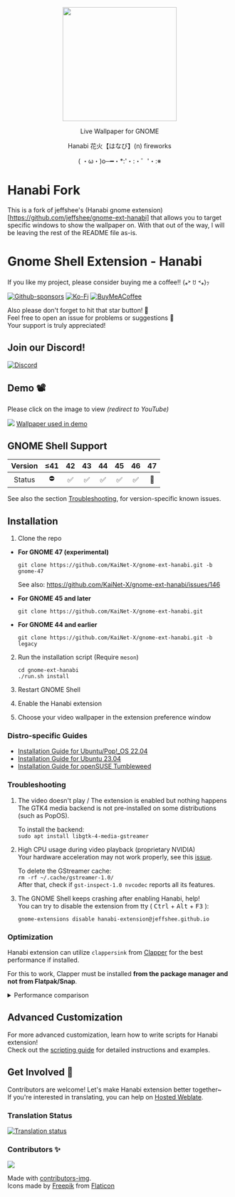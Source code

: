 <p align="center"><img src="https://raw.githubusercontent.com/jeffshee/gnome-ext-hanabi/master/res/sparkler.svg" width="256"></p>

<p align="center">Live Wallpaper for GNOME</p>  
<p align="center">Hanabi 花火【はなび】(n) fireworks</p>
<p align="center">( ・ω・)o─━・*:'・:・゜'・:※</p>

# Hanabi Fork

This is a fork of jeffshee's (Hanabi gnome extension)[https://github.com/jeffshee/gnome-ext-hanabi] that allows you to target specific windows to show the wallpaper on. With that out of the way, I will be leaving the rest of the README file as-is.

# Gnome Shell Extension - Hanabi

If you like my project, please consider buying me a coffee!! (⁎˃ ꇴ ˂⁎)ｯ

[![Github-sponsors](https://img.shields.io/badge/sponsor-30363D?style=for-the-badge&logo=GitHub-Sponsors&logoColor=#EA4AAA)](https://github.com/sponsors/jeffshee)
[![Ko-Fi](https://img.shields.io/badge/Ko--fi-F16061?style=for-the-badge&logo=ko-fi&logoColor=white)](https://ko-fi.com/jeffshee)
[![BuyMeACoffee](https://img.shields.io/badge/Buy%20Me%20a%20Coffee-ffdd00?style=for-the-badge&logo=buy-me-a-coffee&logoColor=black)](https://buymeacoffee.com/jeffshee)

Also please don't forget to hit that star button! 🌟  
Feel free to open an issue for problems or suggestions 🤗  
Your support is truly appreciated!

## Join our Discord!

[![Discord](https://img.shields.io/badge/Discord-%235865F2.svg?style=for-the-badge&logo=discord&logoColor=white)](https://discord.gg/mP7yg4gX7g)

## Demo 📽️

Please click on the image to view <i>(redirect to YouTube)</i>

[![](https://i3.ytimg.com/vi/BWjXl4h9_BA/maxresdefault.jpg)](https://www.youtube.com/watch?v=BWjXl4h9_BA)
[Wallpaper used in demo](https://www.youtube.com/watch?v=2pBj0RKN3Y8)

## GNOME Shell Support

| Version | ≤41 | 42  | 43  | 44  | 45  | 46  | 47  |
| :-----: | :-: | :-: | :-: | :-: | :-: | :-: | :-: |
| Status  | ⛔  | ✅  | ✅  | ✅  | ✅  | ✅  | 🚧  |

See also the section [Troubleshooting](#troubleshooting), for version-specific known issues.

## Installation

1. Clone the repo

- **For GNOME 47 (experimental)**

  ```
  git clone https://github.com/KaiNet-X/gnome-ext-hanabi.git -b gnome-47
  ```

  See also: https://github.com/KaiNet-X/gnome-ext-hanabi/issues/146

- **For GNOME 45 and later**
  ```
  git clone https://github.com/KaiNet-X/gnome-ext-hanabi.git
  ```
- **For GNOME 44 and earlier**
  ```
  git clone https://github.com/KaiNet-X/gnome-ext-hanabi.git -b legacy
  ```

2. Run the installation script (Require `meson`)

   ```
   cd gnome-ext-hanabi
   ./run.sh install
   ```

3. Restart GNOME Shell
4. Enable the Hanabi extension
5. Choose your video wallpaper in the extension preference window

### Distro-specific Guides

- [Installation Guide for Ubuntu/Pop!\_OS 22.04](docs/ubuntu-22-04.md)
- [Installation Guide for Ubuntu 23.04](docs/ubuntu-23-04.md)
- [Installation Guide for openSUSE Tumbleweed](docs/opensuse-tumbleweed.md)

### Troubleshooting

1. The video doesn't play / The extension is enabled but nothing happens  
   The GTK4 media backend is not pre-installed on some distributions (such as PopOS).

   To install the backend:  
    `sudo apt install libgtk-4-media-gstreamer`

2. High CPU usage during video playback (proprietary NVIDIA)  
   Your hardware acceleration may not work properly, see this [issue](https://gitlab.freedesktop.org/gstreamer/gst-plugins-bad/-/issues/1478).

   To delete the GStreamer cache:  
    `rm -rf ~/.cache/gstreamer-1.0/`  
    After that, check if `gst-inspect-1.0 nvcodec` reports all its features.

3. The GNOME Shell keeps crashing after enabling Hanabi, help!  
   You can try to disable the extension from tty ( <kbd>Ctrl</kbd> + <kbd>Alt</kbd> + <kbd>F3</kbd> ):
   ```
   gnome-extensions disable hanabi-extension@jeffshee.github.io
   ```

### Optimization

Hanabi extension can utilize `clappersink` from [Clapper](https://github.com/Rafostar/clapper) for the best performance if installed.

For this to work, Clapper must be installed **from the package manager and not from Flatpak/Snap**.

<details>
  <summary>Performance comparison</summary>

- With `clappersink`
  ![](https://user-images.githubusercontent.com/25530920/190872365-f1cefa30-6e11-40e4-bf99-1b79c3790d6b.png)

- Without `clappersink` (Using `Gtk.MediaFile` as default fallback)
  ![](https://user-images.githubusercontent.com/25530920/190872366-7fce5703-2310-4c68-81c7-f17a8a15019f.png)

</details>

## Advanced Customization

For more advanced customization, learn how to write scripts for Hanabi extension!  
Check out the [scripting guide](docs/scripting.md) for detailed instructions and examples.

## Get Involved 🚀

Contributors are welcome! Let's make Hanabi extension better together~  
If you're interested in translating, you can help on [Hosted Weblate](https://hosted.weblate.org/projects/gnome-ext-hanabi/gnome-ext-hanabi/).

### Translation Status

[![Translation status](https://hosted.weblate.org/widget/gnome-ext-hanabi/gnome-ext-hanabi/multi-auto.svg)](https://hosted.weblate.org/engage/gnome-ext-hanabi/)

### Contributors ✨

<a href="https://github.com/jeffshee/gnome-ext-hanabi/graphs/contributors">
  <img src="https://contrib.rocks/image?repo=jeffshee/gnome-ext-hanabi" />
</a>

Made with [contributors-img](https://contrib.rocks).  
Icons made by [Freepik](http://www.freepik.com/) from [Flaticon](https://www.flaticon.com)
